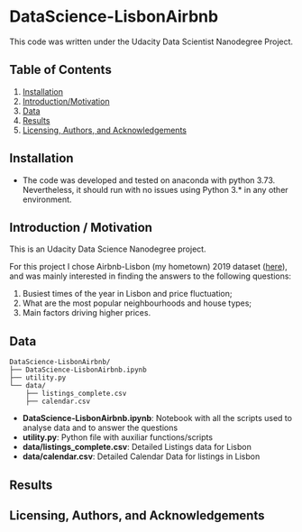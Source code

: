 # DataScience-LisbonAirbnb

This code was written under the Udacity Data Scientist Nanodegree Project.

## Table of Contents

1. [Installation](#Installation)
2. [Introduction/Motivation](#Introduction)
3. [Data](#Data)
4. [Results](#Results)
5. [Licensing, Authors, and Acknowledgements](#Licensing)

## Installation <a name="Installation"></a>
* The code was developed and tested on anaconda with python 3.73. Nevertheless, it should run with no issues using Python 3.* in any other environment.

## Introduction / Motivation <a name="Introduction"></a>
This is an Udacity Data Science Nanodegree project.

For this project I chose Airbnb-Lisbon (my hometown) 2019 dataset ([here](http://insideairbnb.com/get-the-data.html)), and was mainly interested in finding the answers to the following questions:
1. Busiest times of the year in Lisbon and price fluctuation;
2. What are the most popular neighbourhoods and house types;
3. Main factors driving higher prices.

## Data <a name="Data"></a>
```text
DataScience-LisbonAirbnb/
├── DataScience-LisbonAirbnb.ipynb
├── utility.py
└── data/
    ├── listings_complete.csv
    ├──	calendar.csv
```
* __DataScience-LisbonAirbnb.ipynb__: Notebook with all the scripts used to analyse data and to answer the questions
* __utility.py__: Python file with auxiliar functions/scripts
* __data/listings_complete.csv__: Detailed Listings data for Lisbon
* __data/calendar.csv__: Detailed Calendar Data for listings in Lisbon

## Results <a name="Results"></a>


## Licensing, Authors, and Acknowledgements <a name="Licensing"></a>
